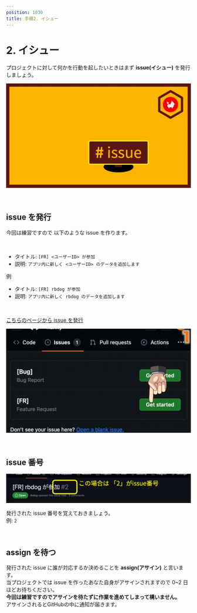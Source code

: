 ```yaml
---
position: 1030
title: 手順2. イシュー
---
```


# 2. イシュー

プロジェクトに対して何かを行動を起したいときはまず **issue(イシュー)** を発行しましょう。

![gif](/tutorial_assets/eye-issue.gif)

<br />

## issue を発行

今回は練習ですので 以下のような issue を作ります。

<br />

- タイトル: `[FR] <ユーザーID> が参加`
- 説明: `アプリ内に新しく <ユーザーID> のデータを追加します`

例

- タイトル: `[FR] rbdog が参加`
- 説明: `アプリ内に新しく rbdog のデータを追加します`

<br />

<a href="https://github.com/rubydog-jp/hunny/issues" class='mybtn'>こちらのページから issue を発行</a>

![gif](/tutorial_assets/issue.gif)

<br />

## issue 番号

![image](/tutorial_assets/issue-number.png)

発行された issue 番号を覚えておきましょう。  
例: `2`

<br />

## assign を待つ

発行された issue に誰が対応するか決めることを **assign(アサイン)** と言います。  
当プロジェクトでは issue を作ったあなた自身がアサインされますので 0~2 日ほどお待ちください。  
**今回は練習ですのでアサインを待たずに作業を進めてしまって構いません。**  
アサインされるとGitHubの中に通知が届きます。
